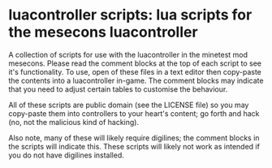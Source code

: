 # luacontroller scripts: lua scripts for the mesecons luacontroller

A collection of scripts for use with the luacontroller in the minetest mod mesecons.
Please read the comment blocks at the top of each script to see it's functionality.
To use, open of these files in a text editor then copy-paste the contents into a luacontroller in-game.
The comment blocks may indicate that you need to adjust certain tables to customise the behaviour.

All of these scripts are public domain (see the LICENSE file)
so you may copy-paste them into controllers to your heart's content;
go forth and hack (no, not the malicious kind of hacking).

Also note, many of these will likely require digilines;
the comment blocks in the scripts will indicate this.
These scripts will likely not work as intended if you do not have digilines installed.
